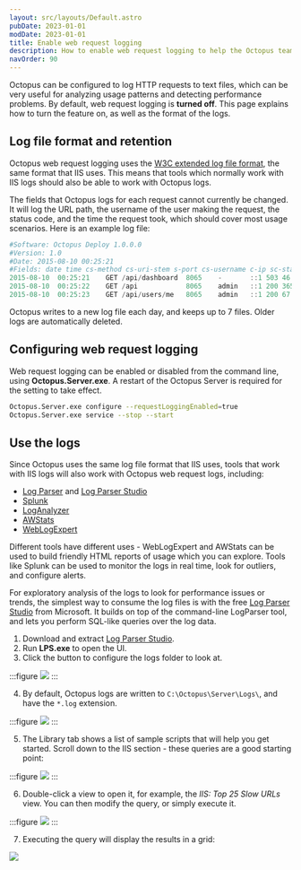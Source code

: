 ```yaml
---
layout: src/layouts/Default.astro
pubDate: 2023-01-01
modDate: 2023-01-01
title: Enable web request logging
description: How to enable web request logging to help the Octopus team analyze usage patterns and detecting performance problems.
navOrder: 90
---
```


Octopus can be configured to log HTTP requests to text files, which can be very useful for analyzing usage patterns and detecting performance problems. By default, web request logging is **turned off**. This page explains how to turn the feature on, as well as the format of the logs.

## Log file format and retention

Octopus web request logging uses the [W3C extended log file format](http://www.loganalyzer.net/log-analyzer/w3c-extended.html), the same format that IIS uses. This means that tools which normally work with IIS logs should also be able to work with Octopus logs.

The fields that Octopus logs for each request cannot currently be changed. It will log the URL path, the username of the user making the request, the status code, and the time the request took, which should cover most usage scenarios. Here is an example log file:

```powershell
#Software: Octopus Deploy 1.0.0.0
#Version: 1.0
#Date: 2015-08-10 00:25:21
#Fields: date time cs-method cs-uri-stem s-port cs-username c-ip sc-status time-taken
2015-08-10	00:25:21	GET	/api/dashboard	8065	-		::1	503	46
2015-08-10	00:25:22	GET	/api			8065	admin	::1	200	365
2015-08-10	00:25:23	GET	/api/users/me	8065	admin	::1	200	67
```

Octopus writes to a new log file each day, and keeps up to 7 files. Older logs are automatically deleted.

## Configuring web request logging

Web request logging can be enabled or disabled from the command line, using **Octopus.Server.exe**. A restart of the Octopus Server is required for the setting to take effect.

```bash
Octopus.Server.exe configure --requestLoggingEnabled=true
Octopus.Server.exe service --stop --start
```

## Use the logs

Since Octopus uses the same log file format that IIS uses, tools that work with IIS logs will also work with Octopus web request logs, including:

- [Log Parser](https://www.microsoft.com/en-au/download/details.aspx?id=24659) and [Log Parser Studio](https://gallery.technet.microsoft.com/office/Log-Parser-Studio-cd458765)
- [Splunk](http://www.splunk.com/)
- [LogAnalyzer](http://www.loganalyzer.net/)
- [AWStats](http://www.awstats.org/)
- [WebLogExpert](http://www.weblogexpert.com/info/IISLogs.htm)

Different tools have different uses - WebLogExpert and AWStats can be used to build friendly HTML reports of usage which you can explore. Tools like Splunk can be used to monitor the logs in real time, look for outliers, and configure alerts.

For exploratory analysis of the logs to look for performance issues or trends, the simplest way to consume the log files is with the free [Log Parser Studio](https://gallery.technet.microsoft.com/office/Log-Parser-Studio-cd458765) from Microsoft. It builds on top of the command-line LogParser tool, and lets you perform SQL-like queries over the log data.

1. Download and extract [Log Parser Studio](https://gallery.technet.microsoft.com/office/Log-Parser-Studio-cd458765).
2. Run **LPS.exe** to open the UI.
3. Click the button to configure the logs folder to look at.

:::figure
![](/docs/img/administration/managing-infrastructure/performance/images/3278330.png)
:::

4. By default, Octopus logs are written to `C:\Octopus\Server\Logs\`, and have the `*.log` extension. 

:::figure
![](/docs/img/administration/managing-infrastructure/performance/images/3278331.png)
:::

5. The Library tab shows a list of sample scripts that will help you get started. Scroll down to the IIS section - these queries are a good starting point:

:::figure
![](/docs/img/administration/managing-infrastructure/performance/images/3278332.png)
:::

6. Double-click a view to open it, for example, the *IIS: Top 25 Slow URLs* view. You can then modify the query, or simply execute it.

:::figure
![](/docs/img/administration/managing-infrastructure/performance/images/3278333.png)
:::

7. Executing the query will display the results in a grid:

![](/docs/img/administration/managing-infrastructure/performance/images/3278334.png)
